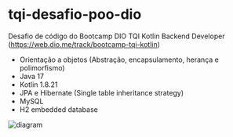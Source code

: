 # tqi-desafio-poo-dio

Desafio de código do Bootcamp DIO TQI Kotlin Backend Developer (https://web.dio.me/track/bootcamp-tqi-kotlin)

- Orientação a objetos (Abstração, encapsulamento, herança e polimorfismo)
- Java 17
- Kotlin 1.8.21
- JPA e Hibernate (Single table inheritance strategy)
- MySQL
- H2 embedded database

![diagram](https://user-images.githubusercontent.com/93228693/236685198-2a793fc3-76db-406e-b473-1e3ee09621f8.svg)


